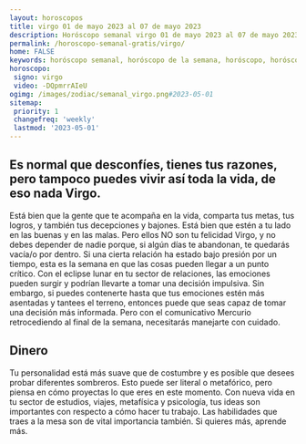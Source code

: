 ```yaml
---
layout: horoscopos
title: virgo 01 de mayo 2023 al 07 de mayo 2023 
description: Horóscopo semanal virgo 01 de mayo 2023 al 07 de mayo 2023. Es normal que desconfíes, tienes tus razones, pero tampoco puedes vivir así toda la vida, de eso nada Virgo. 
permalink: /horoscopo-semanal-gratis/virgo/
home: FALSE
keywords: horóscopo semanal, horóscopo de la semana, horóscopo, horóscopo gratis,horóscopos, horóscopo esperanza gracia, horoscopos virgo la semana, horóscopos gratis, Tarot, Astrologia, Zodíaco, virgo, horoscopo gratis, semanal
horoscopo:
 signo: virgo
 video: -DQpmrrAIeU
ogimg: /images/zodiac/semanal_virgo.png#2023-05-01
sitemap:
 priority: 1
 changefreq: 'weekly'
 lastmod: '2023-05-01'
---
```




## Es normal que desconfíes, tienes tus razones, pero tampoco puedes vivir así toda la vida, de eso nada Virgo. 

Está bien que la gente que te acompaña en la vida, comparta tus metas, tus logros, y también tus decepciones y bajones. Está bien que estén a tu lado en las buenas y en las malas. Pero ellos NO son tu felicidad Virgo, y no debes depender de nadie porque, si algún días te abandonan, te quedarás vacía/o por dentro.
Si una cierta relación ha estado bajo presión por un tiempo, esta es la semana en que las cosas pueden llegar a un punto crítico. Con el eclipse lunar en tu sector de relaciones, las emociones pueden surgir y podrían llevarte a tomar una decisión impulsiva. Sin embargo, si puedes contenerte hasta que tus emociones estén más asentadas y tantees el terreno, entonces puede que seas capaz de tomar una decisión más informada. Pero con el comunicativo Mercurio retrocediendo al final de la semana, necesitarás manejarte con cuidado.

## Dinero

Tu personalidad está más suave que de costumbre y es posible que desees probar diferentes sombreros. Esto puede ser literal o metafórico, pero piensa en cómo proyectas lo que eres en este momento. Con nueva vida en tu sector de estudios, viajes, metafísica y psicología, tus ideas son importantes con respecto a cómo hacer tu trabajo. Las habilidades que traes a la mesa son de vital importancia también. Si quieres más, aprende más.